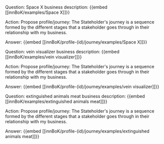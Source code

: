 Question: Space X business description:
{{embed [[innBoK/examples/Space X]]}}

Action: Propose profile/journey: The Stateholder's journey is a sequence formed by the different stages that a stakeholder goes through in their relationship with my business.

Answer:
{{embed [[innBoK/profile-(id)/journey/examples/Space X]]}}

Question: vein visualizer business description:
{{embed [[innBoK/examples/vein visualizer]]}}

Action: Propose profile/journey: The Stateholder's journey is a sequence formed by the different stages that a stakeholder goes through in their relationship with my business.

Answer:
{{embed [[innBoK/profile-(id)/journey/examples/vein visualizer]]}}

Question: extinguished animals meat business description:
{{embed [[innBoK/examples/extinguished animals meat]]}}

Action: Propose profile/journey: The Stateholder's journey is a sequence formed by the different stages that a stakeholder goes through in their relationship with my business.

Answer:
{{embed [[innBoK/profile-(id)/journey/examples/extinguished animals meat]]}}



